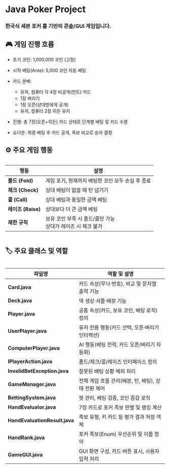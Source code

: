 # Java Poker Project
### 한국식 세븐 포커 룰 기반의 콘솔/GUI 게임입니다.

## 🎮 게임 진행 흐름

- 초기 코인: 1,000,000 코인 (고정)

- 시작 베팅(Ante): 5,000 코인 자동 베팅

- 카드 분배:
  -  유저, 컴퓨터 각 4장 비공개(힌트) 카드
  -  1장 버리기
  -  1장 오픈(상대방에게 공개)
  -  유저, 컴퓨터 2장 히든 유지
-  진행: 총 7장(오픈+히든) 카드 상태로 단계별 베팅 및 카드 수령
  - 쇼다운: 최종 베팅 후 카드 공개, 족보 비교로 승자 결정

## ⚙️ 주요 게임 행동

<div style="overflow-x:auto;">

| 행동               | 설명                                                         |
|--------------------|------------------------------------------------------------|
| **폴드 (Fold)**    | 게임 포기, 현재까지 베팅한 코인 모두 손실 후 종료                  |
| **체크 (Check)**   | 상대 베팅이 없을 때 턴 넘기기                                  |
| **콜 (Call)**      | 상대 베팅과 동일한 금액 베팅                                   |
| **레이즈 (Raise)** | 상대보다 더 큰 금액 베팅                                      |
| **제한 규칙**      | 보유 코인 부족 시 폴드/콜만 가능<br>상대가 레이즈 시 체크 불가 |

</div>

## 🏷 주요 클래스 및 역할

<div style="overflow-x:auto;">

| 파일명                        | 역할 및 설명                                                                 |
|------------------------------|----------------------------------------------------------------------------|
| **Card.java**                | 카드 속성(무늬·번호), 비교 및 문자열 출력 기능                                 |
| **Deck.java**                | 덱 생성·셔플·배분 기능                                                       |
| **Player.java**              | 공통 속성(카드, 보유 코인, 베팅 로직) 정의                                    |
| **UserPlayer.java**          | 유저 전용 행동(카드 선택, 오픈·버리기 인터랙션)                                |
| **ComputerPlayer.java**      | AI 행동(베팅 전략, 카드 오픈/버리기 자동화)                                   |
| **IPlayerAction.java**       | 폴드/체크/콜/레이즈 인터페이스 정의                                          |
| **InvalidBetException.java** | 잘못된 베팅 상황 예외 처리                                                   |
| **GameManager.java**         | 전체 게임 흐름 관리(배분, 턴, 베팅), 상태 전환 제어                           |
| **BettingSystem.java**       | 팟 관리, 베팅 검증, 코인 증감 로직                                            |
| **HandEvaluator.java**       | 7장 카드로 포커 족보 판별 및 랭킹 계산                                       |
| **HandEvaluationResult.java**| 족보 유형, 키 카드 등 평가 결과 저장 객체                                   |
| **HandRank.java**            | 포커 족보(Enum) 우선순위 및 이름 정의                                        |
| **GameGUI.java**             | GUI 화면 구성, 카드·버튼 표시, 사용자 입력 처리                                |

</div>

